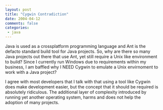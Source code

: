 ```yaml
---
layout: post
title: "Cygwin Contradiction"
date: 2004-04-12
comments: false
categories:
 - java
---
```


Java is used as a crossplatform programming language and Ant is the defacto standard build tool for Java projects. So, why are there so many Java projects out there that use Ant, yet still require a Unix like environment to build? Since I currently run Windows due to requirements within my business, I am baffled why I NEED Cygwin to emulate a Unix envirnoment to work with a Java project?

   
I agree with most developers that I talk with that using a tool like Cygwin does make development easier, but the concept that it should be required is absolutely ridiculous. The additional layer of complexity introduced by running yet another operating system, harms and does not help the adoption of many projects.
   
